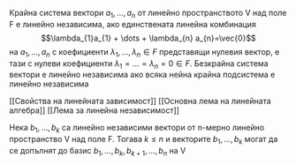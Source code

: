 Крайна система вектори $a_1,\dots,a_{n}$ от линейно пространството V над поле F е линейно независима, ако единствената линейна комбинация
$$\lambda_{1}a_{1} + \dots + \lambda_{n} a_{n}=\vec{0}$$
на $a_1,\dots,a_n$ с коефициенти $\lambda_{1},\dots,\lambda_{n}\in F$ представящи нулевия вектор, е тази с нулеви коефициенти $\lambda_{1}=\dots=\lambda_{n}=0\in F$. Безкрайна система вектори е линейно независима ако всяка нейна крайна подсистема е линейно независима

[[Свойства на линейната зависимост]]
[[Основна лема на линейната алгебра]]
[[Лема за линейна независимост]]

Нека $b_1,\dots,b_{k}$ са линейно независими вектори от n-мерно линейно пространство V над поле F. Тогава $k\leq n$ и векторите $b_1,\dots,b_{k}$ могат да се допълнят до базис $b_1,\dots,b_k,b_{k+1}, \dots, b_n$ на V 